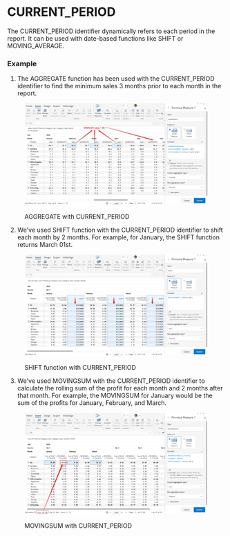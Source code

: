# CURRENT\_PERIOD

The CURRENT\_PERIOD identifier dynamically refers to each period in the report. It can be used with date-based functions like SHIFT or MOVING\_AVERAGE.

### Example <a href="#example" id="example"></a>

1. The AGGREGATE function has been used with the CURRENT\_PERIOD identifier to find the minimum sales 3 months prior to each month in the report.

<figure><img src="../../.gitbook/assets/image (1) (1) (1) (1) (1) (1) (1).png" alt=""><figcaption><p>AGGREGATE with CURRENT_PERIOD</p></figcaption></figure>

2. We've used SHIFT function with the CURRENT\_PERIOD identifier to shift each month by 2 months. For example, for January, the SHIFT function returns March 01st.

<figure><img src="../../.gitbook/assets/image (1373).png" alt=""><figcaption><p>SHIFT function with CURRENT_PERIOD</p></figcaption></figure>

3. We've used MOVINGSUM with the CURRENT\_PERIOD identifier to calculate the rolling sum of the profit for each month and 2 months after that month. For example, the MOVINGSUM for January would be the sum of the profits for January, February, and March.

<figure><img src="../../.gitbook/assets/image (1) (1) (1) (1) (1) (1) (1) (1).png" alt=""><figcaption><p>MOVINGSUM with CURRENT_PERIOD</p></figcaption></figure>

